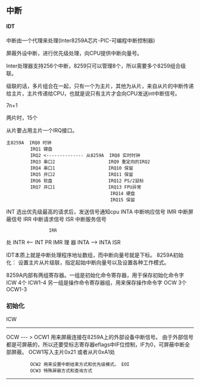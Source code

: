 ##  中断

#### IDT

中断由一个代理来处理(Inter8259A芯片-PIC-可编程中断控制器)

屏蔽外设中断，进行优先级处理，向CPU提供中断向量号。

Inter处理器支持256个中断，8259只可以管理8个，所以需要多个8259组合级联。

级联的话，多片组合在一起，只有一个为主片，其他为从片，来自从片的中断传递给主片，主片传递给CPU，也就是说只有主片才会向CPU发送int中断信号。

7n+1

两片时，15个

从片要占用主片一个IRQ接口。

```
主8259A  IRQ0 时钟
         IRQ1 键盘
         IRQ2 <-------------- 从8259A  IRQ8 实时时钟
         IRQ3 串口2                    IRQ9 重定向的IRQ2
         IRQ4 串口1                    IRQ10 保留
         IRQ5 并口2                    IRQ11 保留
         IRQ6 软盘                     IRQ12 PS/2鼠标
         IRQ7 并口1                    IRQ13 FPU异常
                                       IRQ14 硬盘
                                       IRQ15 保留
```

INT 选出优先级最高的请求后，发送信号通知cpu
INTA 中断响应信号
IMR  中断屏蔽信号
IRR  中断请求信号
ISR  中断服务信号

                    IRR
处 INTR <-- INT      PR      IMR
理
器 INTA --> INTA    ISR


IDT本质上就是中断处理程序地址数组，而中断向量号就是下标。
8259A初始化： 设置主片从片级联，指定起始中断向量号以及设置各种工作模式。

8259A内部有两组寄存器。一组是初始化命令寄存器，用于保存初始化命令字 ICW 4个 ICW1-4
另一组是操作命令寄存器组，用来保存操作命令字 OCW 3个 OCW1-3


### 初始化

  ICW

 -------------------------

  OCW --- >  OCW1 用来屏蔽连接在8259A上的外部设备中断信号。  由于外部信号都是可屏蔽的，所以还要受标志寄存器eflags中IF位控制，IF为0，可屏蔽中断全部屏蔽。   OCW1写入主片0x21 或者从片0xA1处

             OCW2 用来设置中断结束方式和优先级模式。 EOI
             OCW3 特殊屏蔽方式和查询方式

 ------------------------

 
